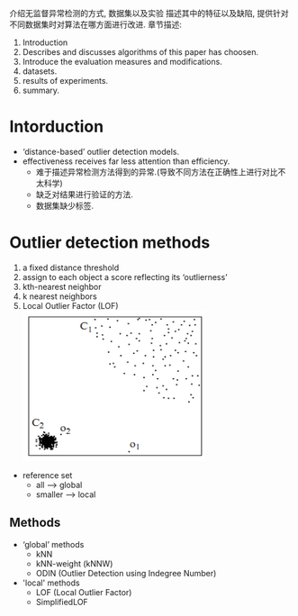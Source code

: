 介绍无监督异常检测的方式, 数据集以及实验
描述其中的特征以及缺陷, 提供针对不同数据集时对算法在哪方面进行改进.
章节描述:
1. Introduction
2. Describes and discusses algorithms of this paper has choosen.
3. Introduce the evaluation measures and modifications.
4. datasets.
5. results of experiments.
6. summary.

# Intorduction
 - ‘distance-based’ outlier detection models.
 - effectiveness receives far less attention than efficiency.
   - 难于描述异常检测方法得到的异常.(导致不同方法在正确性上进行对比不太科学)
   - 缺乏对结果进行验证的方法.
   - 数据集缺少标签.

# Outlier detection methods
1.  a fixed distance threshold
2. assign to each object a score reflecting its ‘outlierness’
  1. kth-nearest neighbor
  2. k nearest neighbors
3. Local Outlier Factor (LOF)
  ![  LOF Outlier](figures/Lof_sample.jpg)
  - reference set
    - all --> global
    - smaller --> local

## Methods
- ‘global’ methods
  - kNN
  - kNN-weight (kNNW)
  - ODIN (Outlier Detection using Indegree Number)
- 'local' methods
  - LOF (Local Outlier Factor)
  - SimplifiedLOF 
